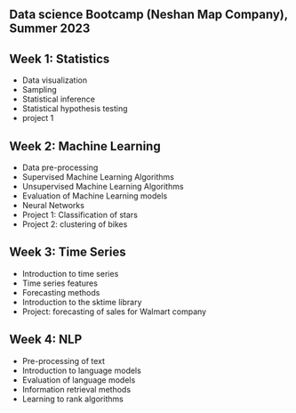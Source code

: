## Data science Bootcamp (Neshan Map Company), Summer 2023



## Week 1: Statistics

- Data visualization
- Sampling
- Statistical inference
- Statistical hypothesis testing
- project 1

## Week 2: Machine Learning
- Data pre-processing
- Supervised Machine Learning Algorithms
- Unsupervised Machine Learning Algorithms
- Evaluation of Machine Learning models
- Neural Networks
- Project 1: Classification of stars
- Project 2: clustering of bikes

## Week 3: Time Series
- Introduction to time series
- Time series features
- Forecasting methods
- Introduction to the sktime library
- Project: forecasting of sales for Walmart company 

## Week 4: NLP
- Pre-processing of text
- Introduction to language models
- Evaluation of language models
- Information retrieval methods
- Learning to rank algorithms
